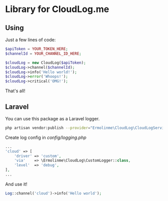 # Library for CloudLog.me
## Using
Just a few lines of code:
```php
$apiToken = YOUR_TOKEN_HERE;
$channelId = YOUR_CHANNEL_ID_HERE; 

$cloudLog = new CloudLog($apiToken);
$cloudLog->channel($channelId);
$cloudLog->info('Hello world!');
$cloudLog->error('Whoops!');
$cloudLog->critical('OMG!');
```       
That's all!

## Laravel

You can use this package as a Laravel logger.

```bash
php artisan vendor:publish --provider="Ermolinme\CloudLog\CloudLogServiceProvider" --tag="config"
```

Create log config in *config/logging.php*

```php
...
'cloud' => [
    'driver' => 'custom',
    'via'    => \Ermolinme\CloudLog\CustomLogger::class,
    'level'  => 'debug',
],
...
```

And use it!

```php
Log::channel('cloud')->info('Hello world');
```